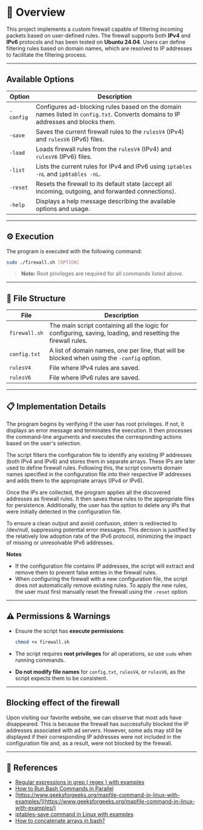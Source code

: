 # 📘 **Overview**

This project implements a custom firewall capable of filtering incoming packets based on user-defined rules. The firewall supports both **IPv4** and **IPv6** protocols and has been tested on **Ubuntu 24.04**. Users can define filtering rules based on domain names, which are resolved to IP addresses to facilitate the filtering process.

---

## **Available Options**

| **Option**  | **Description**  |
|-------------|------------------|
| `-config`   | Configures ad-blocking rules based on the domain names listed in `config.txt`. Converts domains to IP addresses and blocks them. |
| `-save`     | Saves the current firewall rules to the `rulesV4` (IPv4) and `rulesV6` (IPv6) files. |
| `-load`     | Loads firewall rules from the `rulesV4` (IPv4) and `rulesV6` (IPv6) files. |
| `-list`     | Lists the current rules for IPv4 and IPv6 using `iptables -nL` and `ip6tables -nL`. |
| `-reset`    | Resets the firewall to its default state (accept all incoming, outgoing, and forwarded connections). |
| `-help`     | Displays a help message describing the available options and usage. |

---

## ⚙️ **Execution**

The program is executed with the following command:

```bash
sudo ./firewall.sh [OPTION]
```

> **Note:** Root privileges are required for all commands listed above.

---

## 📂 **File Structure**

| **File**       | **Description** |
|----------------|-----------------|
| `firewall.sh`  | The main script containing all the logic for configuring, saving, loading, and resetting the firewall rules. |
| `config.txt`   | A list of domain names, one per line, that will be blocked when using the `-config` option. |
| `rulesV4`      | File where IPv4 rules are saved. |
| `rulesV6`      | File where IPv6 rules are saved. |

---

## 📋 **Implementation Details**

The program begins by verifying if the user has root privileges. If not, it displays an error message and terminates the execution. It then processes the command-line arguments and executes the corresponding actions based on the user's selection.

The script filters the configuration file to identify any existing IP addresses (both IPv4 and IPv6) and stores them in separate arrays. These IPs are later used to define firewall rules. Following this, the script converts domain names specified in the configuration file into their respective IP addresses and adds them to the appropriate arrays (IPv4 or IPv6).

Once the IPs are collected, the program applies all the discovered addresses as firewall rules. It then saves these rules to the appropriate files for persistence. Additionally, the user has the option to delete any IPs that were initially detected in the configuration file.

To ensure a clean output and avoid confusion, stderr is redirected to /dev/null, suppressing potential error messages. This decision is justified by the relatively low adoption rate of the IPv6 protocol, minimizing the impact of missing or unresolvable IPv6 addresses.

**Notes**  

- If the configuration file contains IP addresses, the script will extract and remove them to prevent false entries in the firewall rules.  
- When configuring the firewall with a new configuration file, the script does not automatically remove existing rules. To apply the new rules, the user must first manually reset the firewall using the `-reset` option.  

---

## ⚠️ **Permissions & Warnings**

- Ensure the script has **execute permissions**:
  
  ```bash
  chmod +x firewall.sh
  ```

- The script requires **root privileges** for all operations, so use `sudo` when running commands.
- **Do not modify file names** for `config.txt`, `rulesV4`, or `rulesV6`, as the script expects them to be consistent.

---

## Blocking effect of the firewall

Upon visiting our favorite website, we can observe that most ads have disappeared. This is because the firewall has successfully blocked the IP addresses associated with ad servers. However, some ads may still be displayed if their corresponding IP addresses were not included in the configuration file and, as a result, were not blocked by the firewall.

---

## 🔗 **References**

- [Regular expressions in grep ( regex ) with examples](https://www.cyberciti.biz/faq/grep-regular-expressions/)
- [How to Run Bash Commands in Parallel](https://linuxsimply.com/bash-scripting-tutorial/basics/executing/run-commands-in-parallel/)
- [https://www.geeksforgeeks.org/mapfile-command-in-linux-with-examples/](https://www.geeksforgeeks.org/mapfile-command-in-linux-with-examples/)
- [iptables-save command in Linux with examples](https://www.geeksforgeeks.org/iptables-save-command-in-linux-with-examples/)
- [How to concatenate arrays in bash?](https://stackoverflow.com/questions/31143874/how-to-concatenate-arrays-in-bash)
